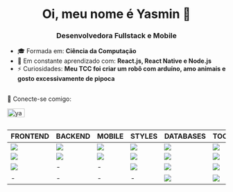 <h1 align="center">Oi, meu nome é Yasmin 👋</h1>
<h3 align="center">
    Desenvolvedora Fullstack e Mobile
</h3>

- 🎓 Formada em: **Ciência da Computação**
- 🌱 Em constante aprendizado com: **React.js, React Native e Node.js**
- ⚡ Curiosidades: **Meu TCC foi criar um robô com arduíno, amo animais e gosto excessivamente de pipoca**

##
🤝 Conecte-se comigo:
<p>
  <a href="https://linkedin.com/in/yasmin-araujo-58883276" target="blank">
        <img alt="yasmin-araujo-58883276" height="20" width="40"
            src="https://raw.githubusercontent.com/rahuldkjain/github-profile-readme-generator/master/src/images/icons/Social/linked-in-alt.svg"
        />
    </a>
</p>

##
<table>
    <thead>
        <tr>
            <th align="center">FRONTEND</th>
            <th align="center">BACKEND</th>
            <th align="center">MOBILE</th>
            <th align="center">STYLES</th>
            <th align="center">DATABASES</th>
            <th align="center">TOOLS</th>
        </tr>
    </thead>
    <tbody>
        <tr>
            <td align="left">
                <a href="https://reactjs.org/" target="_blank" rel="opener">
                    <img src="https://img.shields.io/badge/REACT-gray?logo=react" style="max-width: 100%;">
                </a>
            </td>
            <td align="left">
                <a href="https://nodejs.org" target="_blank" rel="opener">
                    <img src="https://img.shields.io/badge/NODE-gray?logo=nodedotjs" style="max-width: 100%;">
                </a>
            </td>
            <td align="left">
                <a href="https://reactnative.dev/" target="_blank" rel="opener">
                    <img src="https://img.shields.io/badge/REACT%20NATIVE-gray?logo=react" style="max-width: 100%;">
                </a>
            </td>
            <td align="left">
                <a href="https://styled-components.com/" target="_blank" rel="opener">
                    <img src="https://img.shields.io/badge/STYLED%20COMPONENTS-gray?logo=styledcomponents" style="max-width: 100%;">
                </a>
            </td>
            <td align="left">
                <a href="https://firebase.google.com/" target="_blank" rel="opener">
                    <img src="https://img.shields.io/badge/FIREBASE-gray?logo=firebase" style="max-width: 100%;">
                </a>
            </td>
            <td align="left">
                <a href="https://git-scm.com/" target="_blank" rel="opener">
                    <img src="https://img.shields.io/badge/GIT-gray?logo=git" style="max-width: 100%;">
                </a>
            </td>
        </tr>
        <tr>
            <td align="left">
                <a href="https://developer.mozilla.org/en-US/docs/Web/JavaScript" target="_blank" rel="opener">
                    <img src="https://img.shields.io/badge/JAVASCRIPT-gray?logo=javascript" style="max-width: 100%;">
                </a>
            </td>
            <td align="left">
                <a href="https://www.python.org" target="_blank" rel="opener">
                    <img src="https://img.shields.io/badge/PYTHON-gray?logo=python" style="max-width: 100%;">
                </a>
            </td>  
            <td align="left">
                <a href="https://flutter.dev/" target="_blank" rel="opener">
                    <img src="https://img.shields.io/badge/FLUTTER-gray?logo=flutter" style="max-width: 100%;">
                </a>
            </td>
            <td align="left">
                <a href="https://www.w3schools.com/css/" target="_blank" rel="opener">
                    <img src="https://img.shields.io/badge/CSS-gray?logo=css3" style="max-width: 100%;">
                </a>
            </td>
            <td align="left">
                <a href="https://www.microsoft.com/en-us/sql-server" target="_blank" rel="opener">
                    <img src="https://img.shields.io/badge/SQL%20SERVER-gray?logo=microsoftsqlserver" style="max-width: 100%;">
                </a>
            </td>
            <td align="left">
                <a href="https://www.figma.com/" target="_blank" rel="opener">
                    <img src="https://img.shields.io/badge/FIGMA-gray?logo=figma" style="max-width: 100%;">
                </a>
            </td>
        </tr>
        <tr>
            <td align="left">
                <a href="https://www.w3.org/html/" target="_blank" rel="opener">
                    <img src="https://img.shields.io/badge/HTML-gray?logo=html5" style="max-width: 100%;">
                </a>
            </td>
            <td align="left">-</td>
            <td align="left">-</td>
            <td align="left">
                <a href="https://tailwindcss.com/" target="_blank" rel="opener">
                    <img src="https://img.shields.io/badge/TAILWINDCSS-gray?logo=tailwindcss" style="max-width: 100%;">
                </a>
            </td>
            <td align="left">
                <a href="https://www.mysql.com/" target="_blank" rel="opener">
                    <img src="https://img.shields.io/badge/MYSQL-gray?logo=mysql" style="max-width: 100%;">
                </a>
            </td>
            <td align="left">
                <a href="https://jestjs.io" target="_blank" rel="opener">
                    <img src="https://img.shields.io/badge/JEST-gray?logo=jest" style="max-width: 100%;">
                </a>
            </td>
        </tr>
        <tr>
            <td align="left">-</td>
            <td align="left">-</td>
            <td align="left">-</td>
            <td align="left">-</td>
            <td align="left">
                <a href="https://www.sqlite.org/" target="_blank" rel="opener">
                    <img src="https://img.shields.io/badge/SQLITE-gray?logo=sqlite" style="max-width: 100%;">
                </a>
            </td>
            <td align="left">
                <a href="https://www.selenium.dev" target="_blank" rel="opener">
                    <img src="https://img.shields.io/badge/SELENIUM-gray?logo=selenium" style="max-width: 100%;">
                </a>
            </td>
        </tr>
    </tbody>
</table>
